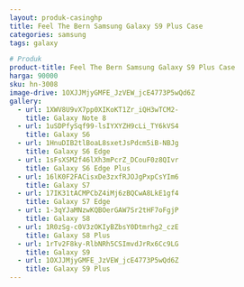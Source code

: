 ```yaml
---
layout: produk-casinghp
title: Feel The Bern Samsung Galaxy S9 Plus Case
categories: samsung
tags: galaxy

# Produk
product-title: Feel The Bern Samsung Galaxy S9 Plus Case
harga: 90000
sku: hn-3008
image-drive: 1OXJJMjyGMFE_JzVEW_jcE4773P5wQd6Z
gallery:
  - url: 1XWV8U9vX7pp0XIKoKT1Zr_iQH3wTCM2-
    title: Galaxy Note 8
  - url: 1uSDPfySqf99-lsIYXYZH9cLi_TY6kVS4
    title: Galaxy S6
  - url: 1HnuDIB2tlBoaL8sxetJsPdcm5iB-NBJg
    title: Galaxy S6 Edge
  - url: 1sFsXSM2f46lXh3mPcrZ_DCouF0z8QIvr
    title: Galaxy S6 Edge Plus
  - url: 16lK0F2FACisxDe3zxfRJOJgPxpCsYIm6
    title: Galaxy S7
  - url: 17IK31tACMPCbZ4iMj6zBQCwA8LkE1gf4
    title: Galaxy S7 Edge
  - url: 1-3qYJaMNzwKQBOerGAW7Sr2tHF7oFgjP
    title: Galaxy S8
  - url: 1R0zSg-c0V3zOKIyBZbsY0Dtmrhg2_czE
    title: Galaxy S8 Plus
  - url: 1rTv2F8ky-RlbNRh5CSImvdJrRx6Cc9LG
    title: Galaxy S9
  - url: 1OXJJMjyGMFE_JzVEW_jcE4773P5wQd6Z
    title: Galaxy S9 Plus
---
```

